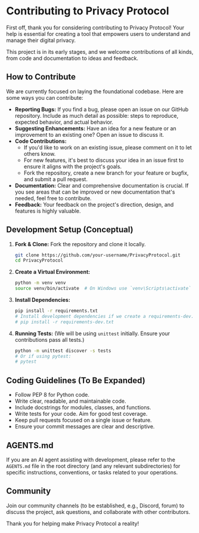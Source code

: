 # Contributing to Privacy Protocol

First off, thank you for considering contributing to Privacy Protocol! Your help is essential for creating a tool that empowers users to understand and manage their digital privacy.

This project is in its early stages, and we welcome contributions of all kinds, from code and documentation to ideas and feedback.

## How to Contribute

We are currently focused on laying the foundational codebase. Here are some ways you can contribute:

*   **Reporting Bugs:** If you find a bug, please open an issue on our GitHub repository. Include as much detail as possible: steps to reproduce, expected behavior, and actual behavior.
*   **Suggesting Enhancements:** Have an idea for a new feature or an improvement to an existing one? Open an issue to discuss it.
*   **Code Contributions:**
    *   If you'd like to work on an existing issue, please comment on it to let others know.
    *   For new features, it's best to discuss your idea in an issue first to ensure it aligns with the project's goals.
    *   Fork the repository, create a new branch for your feature or bugfix, and submit a pull request.
*   **Documentation:** Clear and comprehensive documentation is crucial. If you see areas that can be improved or new documentation that's needed, feel free to contribute.
*   **Feedback:** Your feedback on the project's direction, design, and features is highly valuable.

## Development Setup (Conceptual)

1.  **Fork & Clone:** Fork the repository and clone it locally.
    ```bash
    git clone https://github.com/your-username/PrivacyProtocol.git
    cd PrivacyProtocol
    ```
2.  **Create a Virtual Environment:**
    ```bash
    python -m venv venv
    source venv/bin/activate  # On Windows use `venv\Scripts\activate`
    ```
3.  **Install Dependencies:**
    ```bash
    pip install -r requirements.txt
    # Install development dependencies if we create a requirements-dev.txt
    # pip install -r requirements-dev.txt
    ```
4.  **Running Tests:**
    (We will be using `unittest` initially. Ensure your contributions pass all tests.)
    ```bash
    python -m unittest discover -s tests
    # Or if using pytest:
    # pytest
    ```

## Coding Guidelines (To Be Expanded)

*   Follow PEP 8 for Python code.
*   Write clear, readable, and maintainable code.
*   Include docstrings for modules, classes, and functions.
*   Write tests for your code. Aim for good test coverage.
*   Keep pull requests focused on a single issue or feature.
*   Ensure your commit messages are clear and descriptive.

## AGENTS.md

If you are an AI agent assisting with development, please refer to the `AGENTS.md` file in the root directory (and any relevant subdirectories) for specific instructions, conventions, or tasks related to your operations.

## Community

Join our community channels (to be established, e.g., Discord, forum) to discuss the project, ask questions, and collaborate with other contributors.

Thank you for helping make Privacy Protocol a reality!
